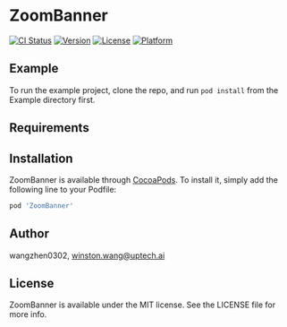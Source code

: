 # ZoomBanner

[![CI Status](https://img.shields.io/travis/wangzhen0302/ZoomBanner.svg?style=flat)](https://travis-ci.org/wangzhen0302/ZoomBanner)
[![Version](https://img.shields.io/cocoapods/v/ZoomBanner.svg?style=flat)](https://cocoapods.org/pods/ZoomBanner)
[![License](https://img.shields.io/cocoapods/l/ZoomBanner.svg?style=flat)](https://cocoapods.org/pods/ZoomBanner)
[![Platform](https://img.shields.io/cocoapods/p/ZoomBanner.svg?style=flat)](https://cocoapods.org/pods/ZoomBanner)

## Example

To run the example project, clone the repo, and run `pod install` from the Example directory first.

## Requirements

## Installation

ZoomBanner is available through [CocoaPods](https://cocoapods.org). To install
it, simply add the following line to your Podfile:

```ruby
pod 'ZoomBanner'
```

## Author

wangzhen0302, winston.wang@uptech.ai

## License

ZoomBanner is available under the MIT license. See the LICENSE file for more info.
